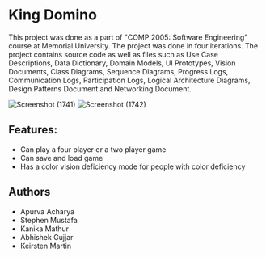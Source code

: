 # King Domino

This project was done as a part of "COMP 2005: Software Engineering" course at Memorial University. The project was done in four iterations. The project contains source code
as well as files such as Use Case Descriptions, Data Dictionary, Domain Models, UI Prototypes, Vision Documents, Class Diagrams, Sequence Diagrams, Progress Logs,
Communication Logs, Participation Logs, Logical Architecture Diagrams, Design Patterns Document and Networking Document.

![Screenshot (1741)](https://user-images.githubusercontent.com/113264267/190618481-8b7b944b-7540-4a9e-a664-9ba9eb668e23.png)
![Screenshot (1742)](https://user-images.githubusercontent.com/113264267/190618547-67de6c4c-904d-4b06-a78e-c1bb6160fbb6.png)

## Features:
- Can play a four player or a two player game
- Can save and load game
- Has a color vision deficiency mode for people with color deficiency

## Authors
- Apurva Acharya
- Stephen Mustafa
- Kanika Mathur
- Abhishek Gujjar
- Keirsten Martin


